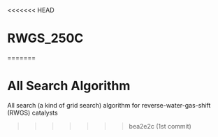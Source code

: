 <<<<<<< HEAD
# RWGS_250C
=======
# All Search Algorithm
All search (a kind of grid search) algorithm for reverse-water-gas-shift (RWGS) catalysts
>>>>>>> bea2e2c (1st commit)
